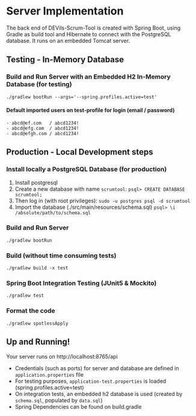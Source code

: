 # Server Implementation
The back end of DEVils-Scrum-Tool is created with Spring Boot, using Gradle as build tool and Hibernate
to connect with the PostgreSQL database. It runs on an embedded Tomcat server.

## Testing - In-Memory Database

### Build and Run Server with an Embedded H2 In-Memory Database (for testing)
	./gradlew bootRun --args='--spring.profiles.active=test'

#### Default imported users on test-profile for login (email / password)
	- abcd@ef.com   / abcd1234!
	- abcd@efg.com  / abcd1234!
	- abcd@efgh.com / abcd1234!

## Production - Local Development steps

### Install locally a PostgreSQL Database (for production)
1. Install postgresql
2. Create a new database with name `scrumtool`:
	`psql> CREATE DATABASE scrumtool;`
3. Then log in (with root privileges):
	`sudo -u postgres psql -d scrumtool`
3. Import the database (./src/main/resources/schema.sql)
	`psql> \i /absolute/path/to/schema.sql`

### Build and Run Server
	./gradlew bootRun

### Build (without time consuming tests)
	./gradlew build -x test

### Spring Boot Integration Testing (JUnit5 & Mockito)
	./gradlew test

### Format the code
	./gradlew spotlessApply

## Up and Running!
Your server runs on http://localhost:8765/api
- Credentials (such as ports) for server and database are defined in `application.properties` file
- For testing purposes, `application-test.properties` is loaded (spring.profiles.active=test)
- On integration tests, an embedded h2 database is used (created by `schema.sql`, populated by `data.sql`)
- Spring Dependencies can be found on build.gradle
